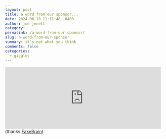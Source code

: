 ```yaml
---
layout: post
title: a word from our sponsor...
date: 2024-06-18 11:11:48 -0400
author: joe jenett
category: 
permalink: /a-word-from-our-sponsor/
slug: a-word-from-our-sponsor
summary: it’s not what you think
comments: false
categories:
  - giggles
---
```

<iframe src="https://f-brain.glitch.me/embed"
  style="border: none; width: 100%; height: 200px; overflow: hidden"
  frameborder="0"></iframe>
(thanks <a title="FakeBrain | Clickbait for everyone!" href="https://f-brain.glitch.me/">FakeBrain</a>)

<a style="display:none;" href="https://brid.gy/publish/mastodon"><small>(cross-posted to mastodon)</small></a>